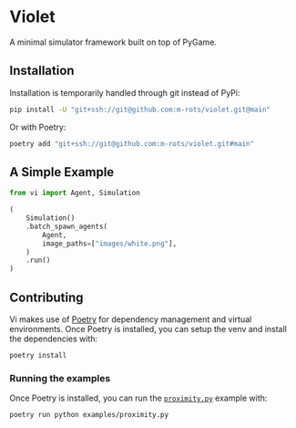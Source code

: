 # Violet

A minimal simulator framework built on top of PyGame.

## Installation

Installation is temporarily handled through git instead of PyPi:

```bash
pip install -U "git+ssh://git@github.com:m-rots/violet.git@main"
```

Or with Poetry:

```bash
poetry add "git+ssh://git@github.com:m-rots/violet.git#main"
```

## A Simple Example

```python
from vi import Agent, Simulation

(
    Simulation()
    .batch_spawn_agents(
        Agent,
        image_paths=["images/white.png"],
    )
    .run()
)
```

## Contributing

Vi makes use of [Poetry](https://python-poetry.org/docs/) for dependency management and virtual environments. Once Poetry is installed, you can setup the venv and install the dependencies with:

```
poetry install
```

### Running the examples

Once Poetry is installed, you can run the [`proximity.py`](./examples/proximity.py) example with:

```
poetry run python examples/proximity.py
```